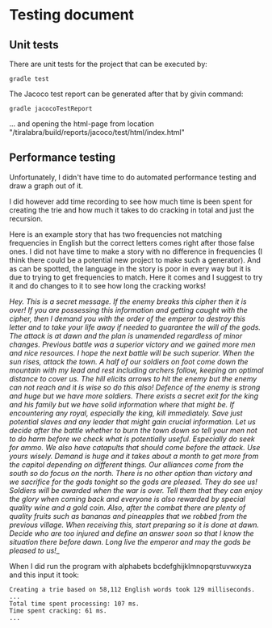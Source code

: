# Testing document

## Unit tests

There are unit tests for the project that can be executed by:

    gradle test
    
The Jacoco test report can be generated after that by givin command:

    gradle jacocoTestReport
    

... and opening the html-page from location "/tiralabra/build/reports/jacoco/test/html/index.html"


## Performance testing

Unfortunately, I didn't have time to do automated performance testing and draw a graph out of it.

I did however add time recording to see how much time is been spent for creating the trie and how much it takes to do cracking in total and just the recursion.

Here is an example story that has two frequencies not matching frequencies in English but the correct letters comes right after those false ones. I did not have time to make a story with no difference in frequencies (I think there could be a potential new project to make such a generator). And as can be spotted, the language in the story is poor in every way but it is due to trying to get frequencies to match. Here it comes and I suggest to try it and do changes to it to see how long the cracking works!

_Hey. This is a secret message. If the enemy breaks this cipher then it is over! If you are possessing this information and getting caught with the cipher, then I demand you with the order of the emperor to destroy this letter and to take your life away if needed to guarantee the will of the gods. The attack is at dawn and the plan is unamended regardless of minor changes. Previous battle was a superior victory and we gained more men and nice resources. I hope the next battle will be such superior. When the sun rises, attack the town. A half of our soldiers on foot come down the mountain with my lead and rest including archers follow, keeping an optimal distance to cover us. The hill elicits arrows to hit the enemy but the enemy can not reach and it is wise so do this also! Defence of the enemy is strong and huge but we have more soldiers. There exists a secret exit for the king and his family but we have solid information where that might be. If encountering any royal, especially the king, kill immediately. Save just potential slaves and any leader that might gain crucial information. Let us decide after the battle whether to burn the town down so tell your men not to do harm before we check what is potentially useful. Especially do seek for ammo. We also have catapults that should come before the attack. Use yours wisely. Demand is huge and it takes about a month to get more from the capitol depending on different things. Our alliances come from the south so do focus on the north. There is no other option than victory and we sacrifice for the gods tonight so the gods are pleased. They do see us! Soldiers will be awarded when the war is over. Tell them that they can enjoy the glory when coming back and everyone is also rewarded by special quality wine and a gold coin. Also, after the combat there are plenty of quality fruits such as bananas and pineapples that we robbed from the previous village. When receiving this, start preparing so it is done at dawn. Decide who are too injured and define an answer soon so that I know the situation there before dawn. Long live the emperor and may the gods be pleased to us!__

When I did run the program with alphabets bcdefghijklmnopqrstuvwxyza and this input it took:

    Creating a trie based on 58,112 English words took 129 milliseconds.
    ...
    Total time spent processing: 107 ms.
    Time spent cracking: 61 ms.
    ...
